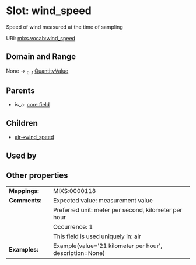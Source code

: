 
# Slot: wind_speed


Speed of wind measured at the time of sampling

URI: [mixs.vocab:wind_speed](https://w3id.org/mixs/vocab/wind_speed)


## Domain and Range

None &#8594;  <sub>0..1</sub> [QuantityValue](QuantityValue.md)

## Parents

 *  is_a: [core field](core_field.md)

## Children

 *  [air➞wind_speed](air_wind_speed.md)

## Used by


## Other properties

|  |  |  |
| --- | --- | --- |
| **Mappings:** | | MIXS:0000118 |
| **Comments:** | | Expected value: measurement value |
|  | | Preferred unit: meter per second, kilometer per hour |
|  | | Occurrence: 1 |
|  | | This field is used uniquely in: air |
| **Examples:** | | Example(value='21 kilometer per hour', description=None) |

